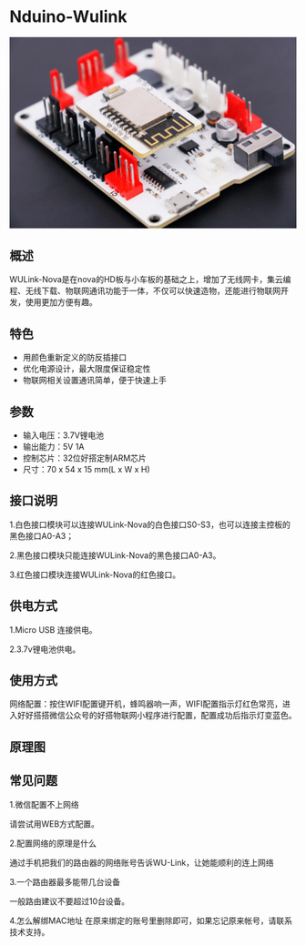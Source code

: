 # Nduino-Wulink

![](../../.gitbook/assets/wulink-nova-1.png)

## 概述

WULink-Nova是在nova的HD板与小车板的基础之上，增加了无线网卡，集云编程、无线下载、物联网通讯功能于一体，不仅可以快速造物，还能进行物联网开发，使用更加方便有趣。

## 特色

* 用颜色重新定义的防反插接口
* 优化电源设计，最大限度保证稳定性
* 物联网相关设置通讯简单，便于快速上手

## 参数

* 输入电压：3.7V锂电池
* 输出能力：5V 1A
* 控制芯片：32位好搭定制ARM芯片 
* 尺寸：70 x 54 x 15 mm\(L x W x H\)

## 接口说明

1.白色接口模块可以连接WULink-Nova的白色接口S0-S3，也可以连接主控板的黑色接口A0-A3；

2.黑色接口模块只能连接WULink-Nova的黑色接口A0-A3。

3.红色接口模块连接WULink-Nova的红色接口。

## 供电方式

1.Micro USB 连接供电。

2.3.7v锂电池供电。

## 使用方式

网络配置：按住WIFI配置键开机，蜂鸣器响一声，WIFI配置指示灯红色常亮，进入好好搭搭微信公众号的好搭物联网小程序进行配置，配置成功后指示灯变蓝色。

## 原理图

## 常见问题

1.微信配置不上网络

请尝试用WEB方式配置。

2.配置网络的原理是什么

通过手机把我们的路由器的网络账号告诉WU-Link，让她能顺利的连上网络

3.一个路由器最多能带几台设备

一般路由建议不要超过10台设备。

4.怎么解绑MAC地址 在原来绑定的账号里删除即可，如果忘记原来帐号，请联系技术支持。

